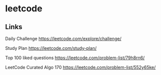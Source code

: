 # leetcode


## Links

Daily Challenge https://leetcode.com/explore/challenge/

Study Plan https://leetcode.com/study-plan/

Top 100 liked questions https://leetcode.com/problem-list/79h8rn6/

LeetCode Curated Algo 170 https://leetcode.com/problem-list/552y65ke/
